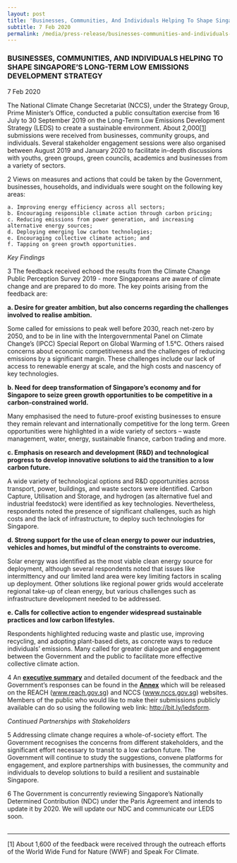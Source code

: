 ```yaml
---
layout: post
title: 'Businesses, Communities, And Individuals Helping To Shape Singapore’s Long-Term Low Emissions Development Strategy'
subtitle: 7 Feb 2020
permalink: /media/press-release/businesses-communities-and-individuals-helping-to-shape-singapore-s-long-term-low-emissions-development-strategy
---
```


### BUSINESSES, COMMUNITIES, AND INDIVIDUALS HELPING TO SHAPE SINGAPORE’S LONG-TERM LOW EMISSIONS DEVELOPMENT STRATEGY

7 Feb 2020

The National Climate Change Secretariat (NCCS), under the Strategy Group, Prime Minister’s Office, conducted a public consultation exercise from 16 July to 30 September 2019 on the Long-Term Low Emissions Development Strategy (LEDS) to create a sustainable environment. About 2,000<a href="#1" name="1">[1]</a> submissions were received from businesses, community groups, and individuals.  Several stakeholder engagement sessions were also organised between August 2019 and January 2020 to facilitate in-depth discussions with youths, green groups, green councils, academics and businesses from a variety of sectors.

2    Views on measures and actions that could be taken by the Government, businesses, households, and individuals were sought on the following key areas:

    a. Improving energy efficiency across all sectors;  
    b. Encouraging responsible climate action through carbon pricing;  
    c. Reducing emissions from power generation, and increasing alternative energy sources;  
    d. Deploying emerging low carbon technologies;  
    e. Encouraging collective climate action; and  
    f. Tapping on green growth opportunities.


*Key Findings*

3    The feedback received echoed the results from the Climate Change Public Perception Survey 2019 - more Singaporeans are aware of climate change and are prepared to do more. The key points arising from the feedback are:

**a. Desire for greater ambition, but also concerns regarding the challenges involved to realise ambition.**

Some called for emissions to peak well before 2030, reach net-zero by 2050, and to be in line with the Intergovernmental Panel on Climate Change’s (IPCC) Special Report on Global Warming of 1.5°C. Others raised concerns about economic competitiveness and the challenges of reducing emissions by a significant margin. These challenges include our lack of access to renewable energy at scale, and the high costs and nascency of key technologies.

**b. Need for deep transformation of Singapore’s economy and for Singapore to seize green growth opportunities to be competitive in a carbon-constrained world.**

Many emphasised the need to future-proof existing businesses to ensure they remain relevant and internationally competitive for the long term. Green opportunities were highlighted in a wide variety of sectors – waste management, water, energy, sustainable finance, carbon trading and more.

**c. Emphasis on research and development (R&D) and technological progress to develop innovative solutions to aid the transition to a low carbon future.**

A wide variety of technological options and R&D opportunities across transport, power, buildings, and waste sectors were identified. Carbon Capture, Utilisation and Storage, and hydrogen (as alternative fuel and industrial feedstock) were identified as key technologies. Nevertheless, respondents noted the presence of significant challenges, such as high costs and the lack of infrastructure, to deploy such technologies for Singapore.

**d. Strong support for the use of clean energy to power our industries, vehicles and homes, but mindful of the constraints to overcome.**

Solar energy was identified as the most viable clean energy source for deployment, although several respondents noted that issues like intermittency and our limited land area were key limiting factors in scaling up deployment. Other solutions like regional power grids would accelerate regional take-up of clean energy, but various challenges such as infrastructure development needed to be addressed.

**e. Calls for collective action to engender widespread sustainable practices and low carbon lifestyles.**

Respondents highlighted reducing waste and plastic use, improving recycling, and adopting plant-based diets, as concrete ways to reduce individuals’ emissions. Many called for greater dialogue and engagement between the Government and the public to facilitate more effective collective climate action. 

4    An **[<a href="/public-consultation/response-to-feedback-on-singapore's-long-term-low-emissions-development-strategy/" target="_blank">executive summary</a>](/public-consultation/response-to-feedback-on-singapore's-long-term-low-emissions-development-strategy/)** and detailed document of the feedback and the Government’s responses can be found in the **[<a href="/files/default-source/default-document-library/annex-for-singapore's-leds-public-consultation-response-(final).pdf" target="_blank">Annex</a>](/files/default-source/default-document-library/annex-for-singapore's-leds-public-consultation-response-(final).pdf)** which will be released on the REACH ([<a href="https://www.reach.gov.sg/" target="_blank">www.reach.gov.sg</a>](https://www.reach.gov.sg/)) and NCCS ([<a href="https://www.nccs.gov.sg/" target="_blank">www.nccs.gov.sg</a>](https://www.nccs.gov.sg/)) websites. Members of the public who would like to make their submissions publicly available can do so using the following web link: [<a href="https://form.gov.sg/#!/5e27bdfa3acc0e0011417190" target="_blank">http://bit.ly/ledsform</a>](https://form.gov.sg/#!/5e27bdfa3acc0e0011417190).

*Continued Partnerships with Stakeholders*

5    Addressing climate change requires a whole-of-society effort. The Government recognises the concerns from different stakeholders, and the significant effort necessary to transit to a low carbon future. The Government will continue to study the suggestions, convene platforms for engagement, and explore partnerships with businesses, the community and individuals to develop solutions to build a resilient and sustainable Singapore.

6    The Government is concurrently reviewing Singapore’s Nationally Determined Contribution (NDC) under the Paris Agreement and intends to update it by 2020. We will update our NDC and communicate our LEDS soon.
<br><br>

___

<a id="1" name="1">[1]</a> About 1,600 of the feedback were received through the outreach efforts of the World Wide Fund for Nature (WWF) and Speak For Climate.



